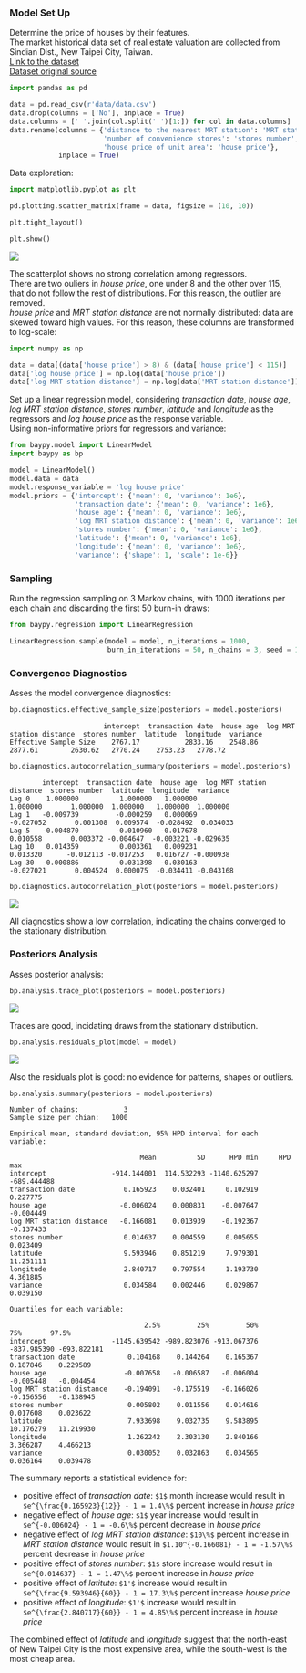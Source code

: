 ### Model Set Up

Determine the price of houses by their features.  
The market historical data set of real estate valuation are collected 
from Sindian Dist., New Taipei City, Taiwan.  
[Link to the dataset](https://github.com/AndreaBlengino/baypy/blob/master/docs/source/examples/real_estate/data/data.csv)  
[Dataset original source](https://archive.ics.uci.edu/dataset/477/real+estate+valuation+data+set)

```python
import pandas as pd

data = pd.read_csv(r'data/data.csv')
data.drop(columns = ['No'], inplace = True)
data.columns = [' '.join(col.split(' ')[1:]) for col in data.columns]
data.rename(columns = {'distance to the nearest MRT station': 'MRT station distance',
                       'number of convenience stores': 'stores number',
                       'house price of unit area': 'house price'},
            inplace = True)
```

Data exploration:

```python
import matplotlib.pyplot as plt

pd.plotting.scatter_matrix(frame = data, figsize = (10, 10))

plt.tight_layout()

plt.show()
```

![](images/original_data.png)

The scatterplot shows no strong correlation among regressors.   
There are two ouliers in *house price*, one under 8 and the other over 
115, that do not follow the rest of distributions. For this reason, the
outlier are removed.  
*house price* and *MRT station distance* are not normally distributed: 
data are skewed toward high values. For this reason, these columns are 
transformed to log-scale:

```python
import numpy as np

data = data[(data['house price'] > 8) & (data['house price'] < 115)]
data['log house price'] = np.log(data['house price'])
data['log MRT station distance'] = np.log(data['MRT station distance'])
```

Set up a linear regression model, considering *transaction date*, 
*house age*, *log MRT station distance*, *stores number*, *latitude* and
*longitude* as the regressors and *log house price* as the response 
variable.  
Using non-informative priors for regressors and variance:

```python
from baypy.model import LinearModel
import baypy as bp

model = LinearModel()
model.data = data
model.response_variable = 'log house price'
model.priors = {'intercept': {'mean': 0, 'variance': 1e6},
                'transaction date': {'mean': 0, 'variance': 1e6},
                'house age': {'mean': 0, 'variance': 1e6},
                'log MRT station distance': {'mean': 0, 'variance': 1e6},
                'stores number': {'mean': 0, 'variance': 1e6},
                'latitude': {'mean': 0, 'variance': 1e6},
                'longitude': {'mean': 0, 'variance': 1e6},
                'variance': {'shape': 1, 'scale': 1e-6}}
```

### Sampling

Run the regression sampling on 3 Markov chains, with 1000 iterations per 
each chain and discarding the first 50 burn-in draws:

```python
from baypy.regression import LinearRegression

LinearRegression.sample(model = model, n_iterations = 1000, 
                        burn_in_iterations = 50, n_chains = 3, seed = 137)
```

### Convergence Diagnostics

Asses the model convergence diagnostics:

```python
bp.diagnostics.effective_sample_size(posteriors = model.posteriors)
```

```text
                       intercept  transaction date  house age  log MRT station distance  stores number  latitude  longitude  variance
Effective Sample Size    2767.17           2833.16    2548.86                   2877.61        2630.62   2770.24    2753.23   2778.72
```

```python
bp.diagnostics.autocorrelation_summary(posteriors = model.posteriors)
```

```text
        intercept  transaction date  house age  log MRT station distance  stores number  latitude  longitude  variance
Lag 0    1.000000          1.000000   1.000000                  1.000000       1.000000  1.000000   1.000000  1.000000
Lag 1   -0.009739         -0.000259   0.000069                 -0.027052       0.001308  0.009574  -0.028492  0.034033
Lag 5   -0.004870         -0.010960  -0.017678                  0.010558       0.003372 -0.004647  -0.003221 -0.029635
Lag 10   0.014359          0.003361   0.009231                  0.013320      -0.012113 -0.017253   0.016727 -0.000938
Lag 30  -0.000886          0.031398  -0.030163                 -0.027021       0.004524  0.000075  -0.034411 -0.043168
```

```python
bp.diagnostics.autocorrelation_plot(posteriors = model.posteriors)
```

![](images/autocorrelation_plot.png)

All diagnostics show a low correlation, indicating the chains 
converged to the stationary distribution.

### Posteriors Analysis

Asses posterior analysis:

```python
bp.analysis.trace_plot(posteriors = model.posteriors)
```

![](images/trace_plot.png)

Traces are good, incidating draws from the stationary distribution.

```python
bp.analysis.residuals_plot(model = model)
```

![](images/residuals_plot.png)

Also the residuals plot is good: no evidence for patterns, shapes or 
outliers.

```python
bp.analysis.summary(posteriors = model.posteriors)
```

```text
Number of chains:           3
Sample size per chian:   1000

Empirical mean, standard deviation, 95% HPD interval for each variable:

                                Mean          SD      HPD min     HPD max
intercept                -914.144001  114.532293 -1140.625297 -689.444488
transaction date            0.165923    0.032401     0.102919    0.227775
house age                  -0.006024    0.000831    -0.007647   -0.004449
log MRT station distance   -0.166081    0.013939    -0.192367   -0.137433
stores number               0.014637    0.004559     0.005655    0.023409
latitude                    9.593946    0.851219     7.979301   11.251111
longitude                   2.840717    0.797554     1.193730    4.361885
variance                    0.034584    0.002446     0.029867    0.039150

Quantiles for each variable:

                                 2.5%         25%         50%         75%       97.5%
intercept                -1145.639542 -989.823076 -913.067376 -837.985390 -693.822181
transaction date             0.104168    0.144264    0.165367    0.187846    0.229589
house age                   -0.007658   -0.006587   -0.006004   -0.005448   -0.004454
log MRT station distance    -0.194091   -0.175519   -0.166026   -0.156556   -0.138945
stores number                0.005802    0.011556    0.014616    0.017608    0.023622
latitude                     7.933698    9.032735    9.583895   10.176279   11.219930
longitude                    1.262242    2.303130    2.840166    3.366287    4.466213
variance                     0.030052    0.032863    0.034565    0.036164    0.039478
```

The summary reports a statistical evidence for:

- positive effect of *transaction date*: `$1$` month increase would 
result in `$e^{\frac{0.165923}{12}} - 1 = 1.4\%$` percent increase in 
*house price*
- negative effect of *house age*: `$1$` year increase would result
in `$e^{-0.006024} - 1 = -0.6\%$` percent decrease in *house price*
- negative effect of *log MRT station distance*: `$10\%$` percent 
increase in *MRT station distance* would result in 
`$1.10^{-0.166081} - 1 = -1.57\%$` percent decrease in *house price*
- positive effect of *stores number*: `$1$` store increase would 
result in `$e^{0.014637} - 1 = 1.47\%$` percent increase in 
*house price*
- positive effect of *latitute*: `$1'$` increase would result in 
`$e^{\frac{9.593946}{60}} - 1 = 17.3\%$` percent increase *house price*
- positive effect of *longitude*: `$1'$` increase would result in 
`$e^{\frac{2.840717}{60}} - 1 = 4.85\%$` percent increase in *house 
price*

The combined effect of *latitude* and *longitude* suggest that the 
north-east of New Taipei City is the most expensive area, while the
south-west is the most cheap area.
